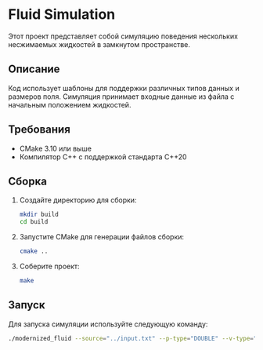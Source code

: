 # Fluid Simulation

Этот проект представляет собой симуляцию поведения нескольких несжимаемых жидкостей в замкнутом пространстве.

## Описание

Код использует шаблоны для поддержки различных типов данных и размеров поля. Симуляция принимает входные данные из файла с начальным положением жидкостей.

## Требования

- CMake 3.10 или выше
- Компилятор C++ с поддержкой стандарта C++20

## Сборка

1. Создайте директорию для сборки:
    ```sh
    mkdir build
    cd build
    ```

2. Запустите CMake для генерации файлов сборки:
    ```sh
    cmake ..
    ```

3. Соберите проект:
    ```sh
    make
    ```

## Запуск

Для запуска симуляции используйте следующую команду:
```sh
./modernized_fluid --source="../input.txt" --p-type="DOUBLE" --v-type="FIXED<32,16>" --v-flow-type="FAST_FIXED<33,20>"
```
